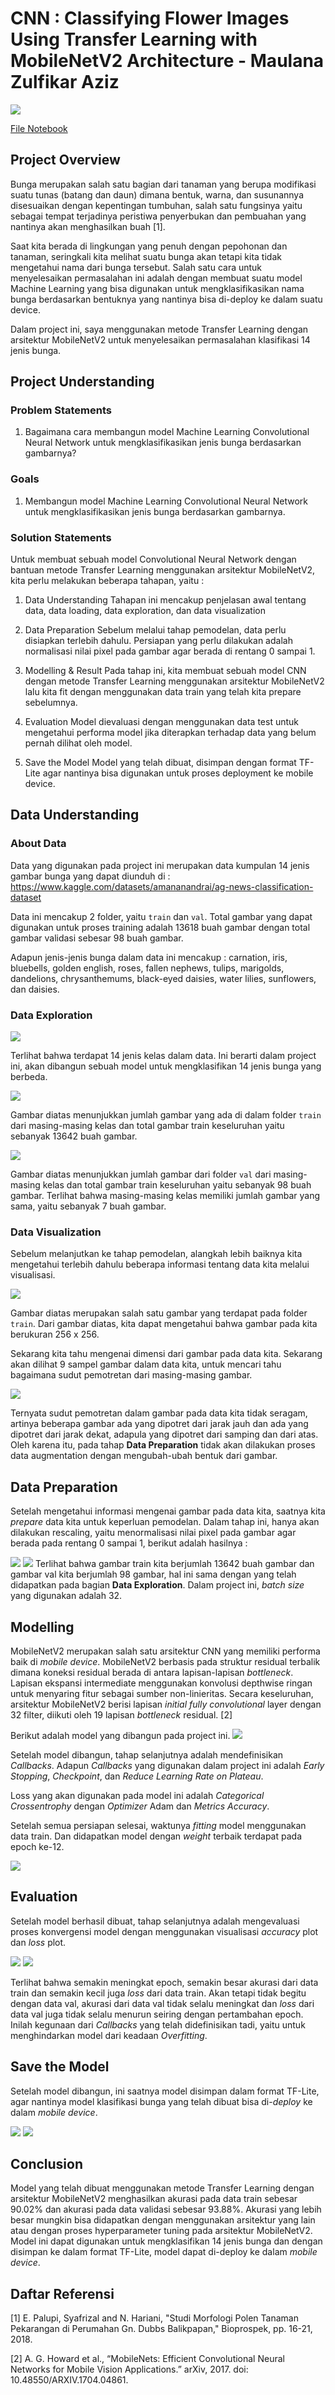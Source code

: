 # **CNN : Classifying Flower Images Using Transfer Learning with MobileNetV2 Architecture - Maulana Zulfikar Aziz**

![](https://github.com/Maulanaaz/ML-Project/blob/main/Flower%20Images%20Classification/Images/ML%20PROJECT.png?raw=true)

[File Notebook](https://github.com/Maulanaaz/ML-Project/blob/main/Flower%20Images%20Classification/Flower_Image_Classifications.ipynb)


## **Project Overview**
Bunga merupakan salah satu bagian dari tanaman yang berupa modifikasi suatu tunas (batang dan daun) dimana bentuk, warna, dan susunannya disesuaikan dengan kepentingan tumbuhan, salah satu fungsinya yaitu sebagai tempat terjadinya peristiwa penyerbukan dan pembuahan yang nantinya akan menghasilkan buah [1].

Saat kita berada di lingkungan yang penuh dengan pepohonan dan tanaman, seringkali kita melihat suatu bunga akan tetapi kita tidak mengetahui nama dari bunga tersebut. Salah satu cara untuk menyelesaikan permasalahan ini adalah dengan membuat suatu model Machine Learning yang bisa digunakan untuk mengklasifikasikan nama bunga berdasarkan bentuknya yang nantinya bisa di-deploy ke dalam suatu device.

Dalam project ini, saya menggunakan metode Transfer Learning dengan arsitektur MobileNetV2 untuk menyelesaikan permasalahan klasifikasi 14 jenis bunga.
## **Project Understanding**
### Problem Statements

1. Bagaimana cara membangun model Machine Learning Convolutional Neural Network untuk mengklasifikasikan jenis bunga berdasarkan gambarnya?

### Goals

1. Membangun model Machine Learning Convolutional Neural Network untuk mengklasifikasikan jenis bunga berdasarkan gambarnya.

### Solution Statements
Untuk membuat sebuah model Convolutional Neural Network dengan bantuan metode Transfer Learning menggunakan arsitektur MobileNetV2, kita perlu melakukan beberapa tahapan, yaitu :    

1. Data Understanding
   Tahapan ini mencakup penjelasan awal tentang data, data loading, data exploration, dan data visualization

2. Data Preparation
   Sebelum melalui tahap pemodelan, data perlu disiapkan terlebih dahulu. Persiapan yang perlu dilakukan adalah normalisasi nilai pixel pada gambar agar berada di rentang 0 sampai 1.

3. Modelling & Result
   Pada tahap ini, kita membuat sebuah model CNN dengan metode Transfer Learning menggunakan arsitektur MobileNetV2 lalu kita fit dengan menggunakan data train yang telah kita prepare sebelumnya.

4. Evaluation
   Model dievaluasi dengan menggunakan data test untuk mengetahui performa model jika diterapkan terhadap data yang belum pernah dilihat oleh model.

5. Save the Model
   Model yang telah dibuat, disimpan dengan format TF-Lite agar nantinya bisa digunakan untuk proses deployment ke mobile device.

## **Data Understanding**

### About Data
Data yang digunakan pada project ini merupakan data kumpulan 14 jenis gambar bunga yang dapat diunduh di : https://www.kaggle.com/datasets/amananandrai/ag-news-classification-dataset

Data ini mencakup 2 folder, yaitu `train` dan `val`. Total gambar yang dapat digunakan untuk proses training adalah 13618 buah gambar dengan total gambar validasi sebesar 98 buah gambar.

Adapun jenis-jenis bunga dalam data ini mencakup : carnation, iris, bluebells, golden english, roses, fallen nephews, tulips, marigolds, dandelions, chrysanthemums, black-eyed daisies, water lilies, sunflowers, dan daisies.
### Data Exploration

![](https://github.com/Maulanaaz/ML-Project/blob/main/Flower%20Images%20Classification/Images/2_explor_1.png?raw=true)

Terlihat bahwa terdapat 14 jenis kelas dalam data. Ini berarti dalam project ini, akan dibangun sebuah model untuk mengklasifikan 14 jenis bunga yang berbeda. 

![](https://github.com/Maulanaaz/ML-Project/blob/main/Flower%20Images%20Classification/Images/2_explor_2.png?raw=true)

Gambar diatas menunjukkan jumlah gambar yang ada di dalam folder `train` dari masing-masing kelas dan total gambar train keseluruhan yaitu sebanyak 13642 buah gambar.

![](https://github.com/Maulanaaz/ML-Project/blob/main/Flower%20Images%20Classification/Images/2_explor_3.png?raw=true)

Gambar diatas menunjukkan jumlah gambar dari folder `val` dari masing-masing kelas dan total gambar train keseluruhan yaitu sebanyak 98 buah gambar. Terlihat bahwa masing-masing kelas memiliki jumlah gambar yang sama, yaitu sebanyak 7 buah gambar.

### Data Visualization

Sebelum melanjutkan ke tahap pemodelan, alangkah lebih baiknya kita mengetahui terlebih dahulu beberapa informasi tentang data kita melalui visualisasi.

![](https://github.com/Maulanaaz/ML-Project/blob/main/Flower%20Images%20Classification/Images/2_explor_5.png?raw=true)

Gambar diatas merupakan salah satu gambar yang terdapat pada folder `train`. Dari gambar diatas, kita dapat mengetahui bahwa gambar pada kita berukuran 256 x 256. 

Sekarang kita tahu mengenai dimensi dari gambar pada data kita. Sekarang akan dilihat 9 sampel gambar dalam data kita, untuk mencari tahu bagaimana sudut pemotretan dari masing-masing gambar.

![](https://github.com/Maulanaaz/ML-Project/blob/main/Flower%20Images%20Classification/Images/2_explor_6.png?raw=true)

Ternyata sudut pemotretan dalam gambar pada data kita tidak seragam, artinya beberapa gambar ada yang dipotret dari jarak jauh dan ada yang dipotret dari jarak dekat, adapula yang dipotret dari samping dan dari atas. Oleh karena itu, pada tahap **Data Preparation** tidak akan dilakukan proses data augmentation dengan mengubah-ubah bentuk dari gambar.
## **Data Preparation**

Setelah mengetahui informasi mengenai gambar pada data kita, saatnya kita _prepare_ data kita untuk keperluan pemodelan. Dalam tahap ini, hanya akan dilakukan rescaling, yaitu menormalisasi nilai pixel pada gambar agar berada pada rentang 0 sampai 1, berikut adalah hasilnya :

![](https://github.com/Maulanaaz/ML-Project/blob/main/Flower%20Images%20Classification/Images/2_explor_7.png?raw=true)
![](https://github.com/Maulanaaz/ML-Project/blob/main/Flower%20Images%20Classification/Images/2_explor_8.png?raw=true)
Terlihat bahwa gambar train kita berjumlah 13642 buah gambar dan gambar val kita berjumlah 98 gambar, hal ini sama dengan yang telah didapatkan pada bagian **Data Exploration**. Dalam project ini, _batch size_ yang digunakan adalah 32.

## **Modelling**

MobileNetV2 merupakan salah satu arsitektur CNN yang memiliki performa baik di _mobile device_. MobileNetV2 berbasis pada struktur residual terbalik dimana koneksi residual berada di antara lapisan-lapisan _bottleneck_. Lapisan ekspansi intermediate menggunakan konvolusi depthwise ringan untuk menyaring fitur sebagai sumber non-linieritas. Secara keseluruhan, arsitektur MobileNetV2 berisi lapisan _initial fully convolutional_ layer dengan 32 filter, diikuti oleh 19 lapisan _bottleneck_ residual. [2]

Berikut adalah model yang dibangun pada project ini.
![](https://github.com/Maulanaaz/ML-Project/blob/main/Flower%20Images%20Classification/Images/2_explor_9.png?raw=true)

Setelah model dibangun, tahap selanjutnya adalah mendefinisikan _Callbacks_. Adapun _Callbacks_ yang digunakan dalam project ini adalah _Early Stopping_, _Checkpoint_, dan _Reduce Learning Rate on Plateau_.

Loss yang akan digunakan pada model ini adalah _Categorical Crossentrophy_ dengan _Optimizer_ Adam dan _Metrics_ _Accuracy_.

Setelah semua persiapan selesai, waktunya _fitting_ model menggunakan data train. Dan didapatkan model dengan _weight_ terbaik terdapat pada epoch ke-12.

![](https://github.com/Maulanaaz/ML-Project/blob/main/Flower%20Images%20Classification/Images/2_explor_10.png?raw=true)

## **Evaluation**

Setelah model berhasil dibuat, tahap selanjutnya adalah mengevaluasi proses konvergensi model dengan menggunakan visualisasi _accuracy_ plot dan _loss_ plot.

![](https://github.com/Maulanaaz/ML-Project/blob/main/Flower%20Images%20Classification/Images/2_explor_11.png?raw=true)
![](https://github.com/Maulanaaz/ML-Project/blob/main/Flower%20Images%20Classification/Images/2_explor_12.png?raw=true)

Terlihat bahwa semakin meningkat epoch, semakin besar akurasi dari data train dan semakin kecil juga _loss_ dari data train. Akan tetapi tidak begitu dengan data val, akurasi dari data val tidak selalu meningkat dan _loss_ dari data val juga tidak selalu menurun seiring dengan pertambahan epoch. Inilah kegunaan dari _Callbacks_ yang telah didefinisikan tadi, yaitu untuk menghindarkan model dari keadaan _Overfitting_.

## **Save the Model**

Setelah model dibangun, ini saatnya model disimpan dalam format TF-Lite, agar nantinya model klasifikasi bunga yang telah dibuat bisa di-_deploy_ ke dalam _mobile device_.

![](https://github.com/Maulanaaz/ML-Project/blob/main/Flower%20Images%20Classification/Images/2_explor_13.png?raw=true)
![](https://github.com/Maulanaaz/ML-Project/blob/main/Flower%20Images%20Classification/Images/2_explor_14.png?raw=true)

## **Conclusion**

Model yang telah dibuat menggunakan metode Transfer Learning dengan arsitektur MobileNetV2 menghasilkan akurasi pada data train sebesar 90.02% dan akurasi pada data validasi sebesar 93.88%. Akurasi yang lebih besar mungkin bisa didapatkan dengan menggunakan arsitektur yang lain atau dengan proses hyperparameter tuning pada arsitektur MobileNetV2. Model ini dapat digunakan untuk mengklasifikan 14 jenis bunga dan dengan disimpan ke dalam format TF-Lite, model dapat di-deploy ke dalam _mobile device_.

## **Daftar Referensi**
[1] E. Palupi, Syafrizal and N. Hariani, "Studi Morfologi Polen Tanaman Pekarangan di Perumahan Gn. Dubbs Balikpapan," Bioprospek, pp. 16-21, 2018.

[2] A. G. Howard et al., “MobileNets: Efficient Convolutional Neural Networks for Mobile Vision Applications.” arXiv, 2017. doi: 10.48550/ARXIV.1704.04861.